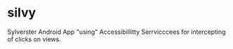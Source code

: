 # silvy
Sylverster Android App "using" Accessibillitty Serrvicccees for intercepting of clicks on views.

